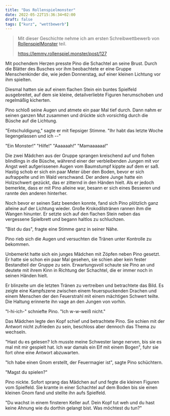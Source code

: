 ```yaml
---
title: "Das Rollenspielmonster"
date: 2022-05-22T15:36:34+02:00
draft: false
tags: ["kurz", "wettbewerb"]
---
```


> Mit dieser Geschichte nehme ich am ersten Schreibwettbewerb von [RollenspielMonster](https://rollenspiel.monster/) teil.
>
> https://lemmy.rollenspiel.monster/post/127

Mit pochendem Herzen presste Pino die Schachtel an seine Brust. Durch die Blätter des Busches vor ihm beobachtete er eine Gruppe Menschenkinder die, wie jeden Donnerstag, auf einer kleinen Lichtung vor ihm spielten.

Diesmal hatten sie auf einem flachen Stein ein buntes Spielfeld ausgebreitet, auf dem sie kleine, detailverliebte Figuren herumschoben und regelmäßig kicherten.

Pino schloß seine Augen und atmete ein paar Mal tief durch. Dann nahm er seinen ganzen Mut zusammen und drückte sich vorsichtig durch die Büsche auf die Lichtung.

"Entschuldigung," sagte er mit fiepsiger Stimme. "Ihr habt das letzte Woche liegengelassen und ich --"

"Ein Monster!" "Hilfe!" "Aaaaaah!" "Mamaaaaaa!"

Die zwei Mädchen aus der Gruppe sprangen kreischend auf und flohen blindlings in die Büsche, während einer der verbleibenden Jungen mit vor Angst weit aufgerissenen Augen vom Baumstumpf kippte auf dem er saß. Hastig schob er sich ein paar Meter über den Boden, bevor er sich aufrappelte und im Wald verschwand. Der andere Junge hatte ein Holzschwert gezückt, das er zitternd in den Händen hielt. Als er jedoch bemerkte, dass er mit Pino alleine war, besann er sich eines Besseren und rannte den anderen hinterher.

Noch bevor er seinen Satz beenden konnte, fand sich Pino plötzlich ganz alleine auf der Lichtung wieder. Große Krokodilstränen rannen ihm die Wangen hinunter. Er setzte sich auf den flachen Stein neben das vergessene Spielbrett und begann haltlos zu schluchzen.

"Bist du das", fragte eine Stimme ganz in seiner Nähe.

Pino rieb sich die Augen und versuchten die Tränen unter Kontrolle zu bekommen.

Unbemerkt hatte sich ein junges Mädchen mit Zöpfen neben Pino gesetzt. Er hatte sie schon ein paar Mal gesehen, sie schien aber kein fester Bestandteil der Gruppe zu sein. Erwartungsvoll schaute sie Pino an und deutete mit ihrem Kinn in Richtung der Schachtel, die er immer noch in seinen Händen hielt.

Er blinzelte um die letzten Tränen zu vertreiben und betrachtete das Bild. Es zeigte eine Kampfszene zwischen einem feuerspuckenden Drachen und einem Menschen der den Feuerstrahl mit einem mächtigen Schwert teilte. Die Haltung erinnerte ihn vage an den Jungen von vorhin.

"I-hi-ich-" schniefte Pino. "Ich w-w-weiß nicht."

Das Mädchen legte den Kopf schief und betrachtete Pino. Sie schien mit der Antwort nicht zufrieden zu sein, beschloss aber dennoch das Thema zu wechseln.

"Hast du es gelesen? Ich musste meine Schwester lange nerven, bis sie es mal mit mir gespielt hat. Ich war damals ein Elf mit einem Bogen", fuhr sie fort ohne eine Antwort abzuwarten.

"Ich habe einen Gnom erstellt, der Feuermagier ist", sagte Pino schüchtern.

"Magst du spielen?"

Pino nickte. Sofort sprang das Mädchen auf und fegte die kleinen Figuren vom Spielfeld. Sie kramte in einer Schachtel auf dem Boden bis sie einen kleinen Gnom fand und stellte ihn aufs Spielfeld.

"Du wachst in einem finsteren Keller auf. Dein Kopf tut weh und du hast keine Ahnung wie du dorthin gelangt bist. Was möchtest du tun?"
